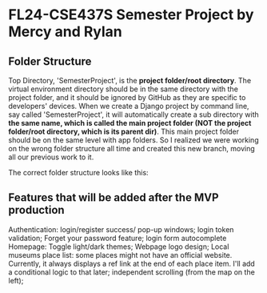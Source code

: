 # FL24-CSE437S Semester Project by Mercy and Rylan

## Folder Structure
Top Directory, 'SemesterProject', is the **project folder/root directory**.
The virtual environment directory should be in the same directory with the project folder, and it should be ignored by GitHub as they are specific to developers' devices.
When we create a Django project by command line, say called 'SemesterProject', it will automatically create a sub directory with **the same name, which is called the main project folder (NOT the project folder/root directory, which is its parent dir)**. This main project folder should be on the same level with app folders. So I realized we were working on the wrong folder structure all time and created this new branch, moving all our previous work to it.

The correct folder structure looks like this:


## Features that will be added after the MVP production
Authentication: login/register success/ pop-up windows; login token validation; Forget your password feature; login form autocomplete
Homepage: Toggle light/dark themes; Webpage logo design;
Local museums place list: some places might not have an official website. Currently, it always displays a ref link at the end of each place item. I'll add a conditional logic to that later; independent scrolling (from the map on the left);